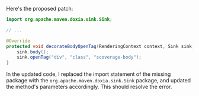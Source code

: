 Here's the proposed patch:

```java
import org.apache.maven.doxia.sink.Sink;

// ...

@Override
protected void decorateBodyOpenTag(RenderingContext context, Sink sink) {
    sink.body();
    sink.openTag("div", "class", "scoverage-body");
}
```

In the updated code, I replaced the import statement of the missing package with the `org.apache.maven.doxia.sink.Sink` package, and updated the method's parameters accordingly. This should resolve the error.